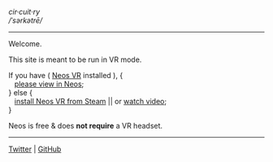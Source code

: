 *cir·cuit·ry* <br>
*/ˈsərkətrē/*

---


Welcome. 

This site is meant to be run in VR mode.

If you have ( [Neos VR](//neos.com) installed ), {<br>
&nbsp;&nbsp;  [please view in Neos]();<br>
} else { <br>
&nbsp;&nbsp;  [install Neos VR from Steam](https://store.steampowered.com/app/740250/Neos_VR/) || or [watch video]();<br>
}<br>

Neos is free & does **not require** a VR headset.

---

[Twitter](//twitter.com/sirkitree) | [GitHub](//github.com/sirkitree)


